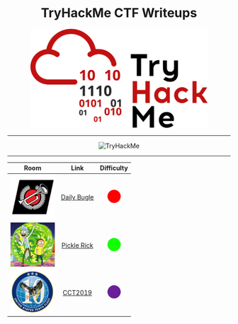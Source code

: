 <div align="center">

# TryHackMe CTF Writeups

<img src="img/thm.png" alt="TryHackMe Logo" width="400">

---

<img src="" alt="TryHackMe">

---




| Room | Link | Difficulty |
| :--: | :--: | :--: |
| <img src="img/db.png" alt="Logo 1" width="100"> | [Daily Bugle](daily-bugle/README.md) | <img src="img/red.png" alt="Logo 1" width="30"> |
| <img src="img/pr.jpeg" alt="Logo 1" width="100"> | [Pickle Rick](pickle-rick/README.md) | <img src="img/green.png" alt="Logo 1" width="30"> |
| <img src="img/cct2019.jpeg" alt="Logo 1" width="100"> | [CCT2019](cct2019/README.md) | <img src="img/insane.png" alt="Logo 1" width="30"> |

</div>

